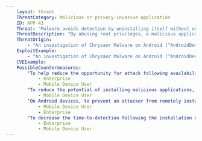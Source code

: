 ```yaml
---
    layout: threat
    ThreatCategory: Malicious or privacy-invasive application
    ID: APP-43
    Threat: "Malware avoids detection by uninstalling itself without user interaction"
    ThreatDescription: "By abusing root privileges, a malicious application could avoid detection by automatically deleting itself after executing malicious behaviors. This would reduce the opportunity for detection and identification of the malicious activity, which may further prevent or limit the ability for a victim to recover from the attack."
    ThreatOrigin:
        - "An investigation of Chrysaor Malware on Android [^AndroidDevBlog-1]"
    ExploitExample:
        - "An investigation of Chrysaor Malware on Android [^AndroidDevBlog-1]"
    CVEExample:
    PossibleCountermeasures:
        "To help reduce the opportunity for attack following availability of patches, ensure timely installation of mobile OS security updates.":
            - Enterprise    
            - Mobile Device User
        "To reduce the potential of installing malicious applications, download public apps directly from an official app store (e.g., Google Play, iTunes Store).":
            - Mobile Device User
        "On Android devices, to prevent an attacker from remotely installing malicious applications from unknown sources, ensure Security > Unknown Sources is turned off; an enterprise can deploy EMM solutions that enforce a policy to never permit the installation of apps from unknown sources.":
            - Mobile Device User
            - Enterprise
        "To decrease the time-to-detection following the installation of a malicious app, deploy on-device agents that automatically detect the installation of any app and initiate either local (on-device) or remote processes for detection and identification of malware and potentially-harmful applications.":
            - Enterprise
            - Mobile Device User
---
```

